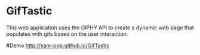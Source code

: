 # GifTastic

This web application uses the GIPHY API to create a dynamic web page that populates with gifs based on the user interaction.

#Demo
http://sam-pop.github.io/GifTastic

